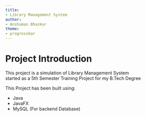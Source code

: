 ```yaml
---
title:
- Library Management System
author:
- Anshuman Bhaskar
theme:
- progressbar
---
```


# Project Introduction    

This project is a simulation of Library Management System  
started as a 5th Semester Training Project for my B.Tech Degree  

This Project has been built using:  

+ Java
+ JavaFX
+ MySQL (For backend Database)
